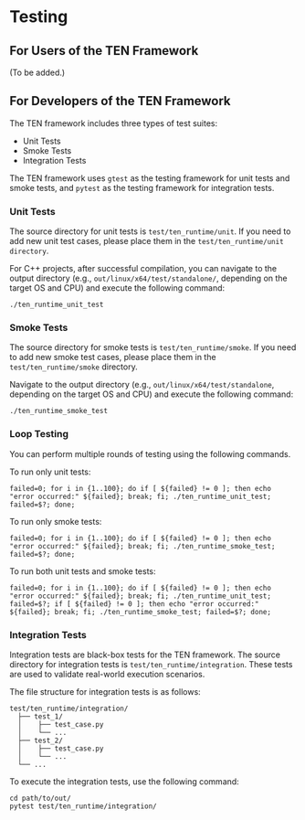 # Testing

## For Users of the TEN Framework

(To be added.)

## For Developers of the TEN Framework

The TEN framework includes three types of test suites:

* Unit Tests
* Smoke Tests
* Integration Tests

The TEN framework uses `gtest` as the testing framework for unit tests and smoke tests, and `pytest` as the testing framework for integration tests.

### Unit Tests

The source directory for unit tests is `test/ten_runtime/unit`. If you need to add new unit test cases, please place them in the `test/ten_runtime/unit directory`.

For C++ projects, after successful compilation, you can navigate to the output directory (e.g., `out/linux/x64/test/standalone/`, depending on the target OS and CPU) and execute the following command:

``` shell
./ten_runtime_unit_test
```

### Smoke Tests

The source directory for smoke tests is `test/ten_runtime/smoke`. If you need to add new smoke test cases, please place them in the `test/ten_runtime/smoke` directory.

Navigate to the output directory (e.g., `out/linux/x64/test/standalone`, depending on the target OS and CPU) and execute the following command:

``` shell
./ten_runtime_smoke_test
```

### Loop Testing

You can perform multiple rounds of testing using the following commands.

To run only unit tests:

``` shell
failed=0; for i in {1..100}; do if [ ${failed} != 0 ]; then echo "error occurred:" ${failed}; break; fi; ./ten_runtime_unit_test; failed=$?; done;
```

To run only smoke tests:

``` shell
failed=0; for i in {1..100}; do if [ ${failed} != 0 ]; then echo "error occurred:" ${failed}; break; fi; ./ten_runtime_smoke_test; failed=$?; done;
```

To run both unit tests and smoke tests:

``` shell
failed=0; for i in {1..100}; do if [ ${failed} != 0 ]; then echo "error occurred:" ${failed}; break; fi; ./ten_runtime_unit_test; failed=$?; if [ ${failed} != 0 ]; then echo "error occurred:" ${failed}; break; fi; ./ten_runtime_smoke_test; failed=$?; done;
```

### Integration Tests

Integration tests are black-box tests for the TEN framework. The source directory for integration tests is `test/ten_runtime/integration`. These tests are used to validate real-world execution scenarios.

The file structure for integration tests is as follows:

``` text
test/ten_runtime/integration/
  ├── test_1/
  │    ├── test_case.py
  │    └── ...
  ├── test_2/
  │    ├── test_case.py
  │    └── ...
  └── ...
```

To execute the integration tests, use the following command:

``` shell
cd path/to/out/
pytest test/ten_runtime/integration/
```
